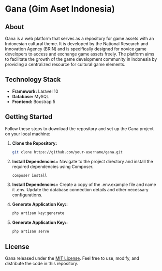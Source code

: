 # Gana (Gim Aset Indonesia)

## About

Gana is a web platform that serves as a repository for game assets with an Indonesian cultural theme. It is developed by the National Research and Innovation Agency (BRIN) and is specifically designed for novice game developers to access and exchange game assets freely. The platform aims to facilitate the growth of the game development community in Indonesia by providing a centralized resource for cultural game elements.

## Technology Stack

- **Framework:** Laravel 10
- **Database:** MySQL
- **Frontend:** Boostrap 5

## Getting Started

Follow these steps to download the repository and set up the Gana project on your local machine:

1. **Clone the Repository:**

   ```bash
   git clone https://github.com/your-username/gana.git
2. **Install Dependencies::**
Navigate to the project directory and install the required dependencies using Composer.
   ```bash
   composer install
3. **Install Dependencies::**
Create a copy of the .env.example file and name it .env. Update the database connection details and other necessary configurations.
4. **Generate Application Key::**
   ```bash
   php artisan key:generate
5. **Generate Application Key::**
   ```bash
   php artisan serve

## License
Gana released under the [MIT License](LICENSE). Feel free to use, modify, and distribute the code in this repository.
